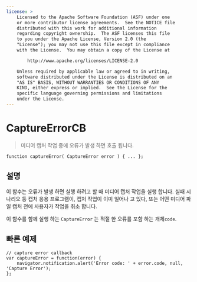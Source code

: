 ```yaml
---
license: >
    Licensed to the Apache Software Foundation (ASF) under one
    or more contributor license agreements.  See the NOTICE file
    distributed with this work for additional information
    regarding copyright ownership.  The ASF licenses this file
    to you under the Apache License, Version 2.0 (the
    "License"); you may not use this file except in compliance
    with the License.  You may obtain a copy of the License at

        http://www.apache.org/licenses/LICENSE-2.0

    Unless required by applicable law or agreed to in writing,
    software distributed under the License is distributed on an
    "AS IS" BASIS, WITHOUT WARRANTIES OR CONDITIONS OF ANY
    KIND, either express or implied.  See the License for the
    specific language governing permissions and limitations
    under the License.
---
```


# CaptureErrorCB

> 미디어 캡처 작업 중에 오류가 발생 하면 호출 됩니다.

    function captureError( CaptureError error ) { ... };
    

## 설명

이 함수는 오류가 발생 하면 실행 하려고 할 때 미디어 캡처 작업을 실행 합니다. 실패 시나리오 등 캡처 응용 프로그램이, 캡처 작업이 이미 일어나 고 있다, 또는 어떤 미디어 파일 캡처 전에 사용자가 작업을 취소 합니다.

이 함수를 함께 실행 하는 `CaptureError` 는 적절 한 오류를 포함 하는 개체`code`.

## 빠른 예제

    // capture error callback
    var captureError = function(error) {
        navigator.notification.alert('Error code: ' + error.code, null, 'Capture Error');
    };